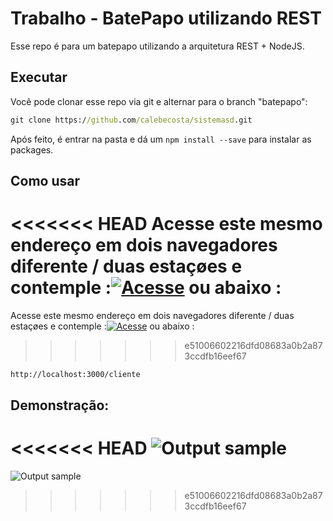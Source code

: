 
# Trabalho - BatePapo utilizando REST
Esse repo é para um batepapo utilizando a arquitetura REST + NodeJS.


## Executar

Você pode clonar esse repo via git e alternar para o branch "batepapo": 

```cmd
git clone https://github.com/calebecosta/sistemasd.git
```
Após feito, é entrar na pasta e dá um ```npm install --save``` para instalar as packages.

## Como usar

<<<<<<< HEAD
Acesse este mesmo endereço em dois navegadores diferente / duas estaçøes e contemple  :[![Acesse](http://img.shields.io/static/v1?label=ir&message=http://localhost:3000/chat/&color=green)](http://localhost:3000/cliente/) ou abaixo :
=======
Acesse este mesmo endereço em dois navegadores diferente / duas estaçøes e contemple  :[![Acesse](http://img.shields.io/static/v1?label=ir&message=http://localhost:3000/chat/&color=green)](http://localhost:3000/chat/) ou abaixo :
>>>>>>> e51006602216dfd08683a0b2a873ccdfb16eef67

```bash
http://localhost:3000/cliente
```

## Demonstração: 

<<<<<<< HEAD
![Output sample](https://i.imgur.com/GY26pVB.gif)
=======
![Output sample](https://i.imgur.com/GY26pVB.gif)
>>>>>>> e51006602216dfd08683a0b2a873ccdfb16eef67
